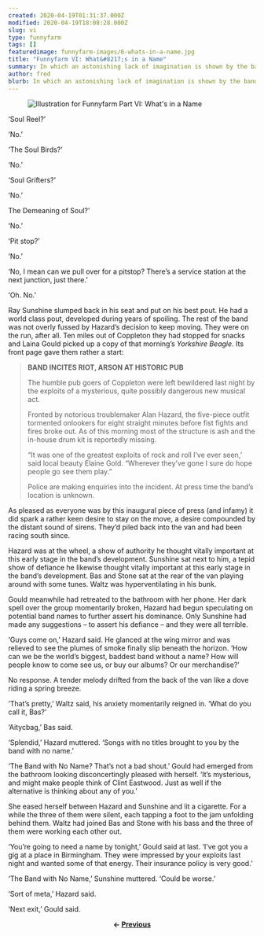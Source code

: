 ```yaml
---
created: 2020-04-19T01:31:37.000Z
modified: 2020-04-19T18:08:28.000Z
slug: vi
type: funnyfarm
tags: []
featuredimage: funnyfarm-images/6-whats-in-a-name.jpg
title: "Funnyfarm VI: What&#8217;s in a Name"
summary: In which an astonishing lack of imagination is shown by the band, the manager, and the author
author: fred
blurb: In which an astonishing lack of imagination is shown by the band, the manager, and the author.
---
```


<figure class="wide">
  <img src="funnyfarm-images/6-whats-in-a-name.jpg" alt="Illustration for Funnyfarm Part VI: What's in a Name" />
  <figcaption></figcaption>
</figure>

‘Soul Reel?’

‘No.’

‘The Soul Birds?’

‘No.’

‘Soul Grifters?’

‘No.’

The Demeaning of Soul?’

‘No.’

‘Pit stop?’

‘No.’

‘No, I mean can we pull over for a pitstop? There’s a service station at the next junction, just there.’

‘Oh. No.’

Ray Sunshine slumped back in his seat and put on his best pout. He had a world class pout, developed during years of spoiling. The rest of the band was not overly fussed by Hazard’s decision to keep moving. They were on the run, after all. Ten miles out of Coppleton they had stopped for snacks and Laina Gould picked up a copy of that morning’s *Yorkshire Beagle*. Its front page gave them rather a start:

> **BAND INCITES RIOT, ARSON AT HISTORIC PUB**
>
> The humble pub goers of Coppleton were left bewildered last night by the exploits of a mysterious, quite possibly dangerous new musical act.
>
> Fronted by notorious troublemaker Alan Hazard, the five-piece outfit tormented onlookers for eight straight minutes before fist fights and fires broke out. As of this morning most of the structure is ash and the in-house drum kit is reportedly missing.
>
> “It was one of the greatest exploits of rock and roll I’ve ever seen,’ said local beauty Elaine Gold. “Wherever they’ve gone I sure do hope people go see them play.”
>
> Police are making enquiries into the incident. At press time the band’s location is unknown.

As pleased as everyone was by this inaugural piece of press (and infamy) it did spark a rather keen desire to stay on the move, a desire compounded by the distant sound of sirens. They’d piled back into the van and had been racing south since.

Hazard was at the wheel, a show of authority he thought vitally important at this early stage in the band’s development. Sunshine sat next to him, a tepid show of defiance he likewise thought vitally important at this early stage in the band’s development. Bas and Stone sat at the rear of the van playing around with some tunes. Waltz was hyperventilating in his bunk.

Gould meanwhile had retreated to the bathroom with her phone. Her dark spell over the group momentarily broken, Hazard had begun speculating on potential band names to further assert his dominance. Only Sunshine had made any suggestions – to assert his defiance – and they were all terrible.

‘Guys come on,’ Hazard said. He glanced at the wing mirror and was relieved to see the plumes of smoke finally slip beneath the horizon. ‘How can we be the world’s biggest, baddest band without a name? How will people know to come see us, or buy our albums? Or our merchandise?’

No response. A tender melody drifted from the back of the van like a dove riding a spring breeze.

‘That’s pretty,’ Waltz said, his anxiety momentarily reigned in. ‘What do you call it, Bas?’

‘Aitycbag,’ Bas said.

‘Splendid,’ Hazard muttered. ‘Songs with no titles brought to you by the band with no name.’

‘The Band with No Name? That’s not a bad shout.’ Gould had emerged from the bathroom looking disconcertingly pleased with herself. ‘It’s mysterious, and might make people think of Clint Eastwood. Just as well if the alternative is thinking about any of you.’

She eased herself between Hazard and Sunshine and lit a cigarette. For a while the three of them were silent, each tapping a foot to the jam unfolding behind them. Waltz had joined Bas and Stone with his bass and the three of them were working each other out.

‘You’re going to need a name by tonight,’ Gould said at last. ‘I’ve got you a gig at a place in Birmingham. They were impressed by your exploits last night and wanted some of that energy. Their insurance policy is very good.’

‘The Band with No Name,’ Sunshine muttered. ‘Could be worse.’

‘Sort of meta,’ Hazard said.

‘Next exit,’ Gould said.

<center><strong></strong><p><strong>← <a href="funnyfarm/v/">Previous</a></strong></p></center>
